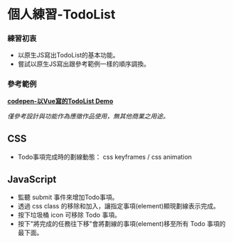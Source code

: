 # 個人練習-TodoList

### 練習初衷
 - 以原生JS寫出TodoList的基本功能。
 - 嘗試以原生JS寫出跟參考範例一樣的順序調換。
 
### 參考範例
 **[codepen-以Vue寫的TodoList Demo](https://codepen.io/saawsan/pen/jayzeq)**
 
 *僅參考設計與功能作為應徵作品使用，無其他商業之用途。*
 
## CSS
 - Todo事項完成時的劃線動態： css keyframes / css animation

## JavaScript
 - 監聽 submit 事件來增加Todo事項。
 - 透過 css class 的移除和加入，讓指定事項(element)顯現劃線表示完成。
 - 按下垃圾桶 icon 可移除 Todo 事項。
 - 按下"將完成的任務往下移"會將劃線的事項(element)移至所有 Todo 事項的最下面。

